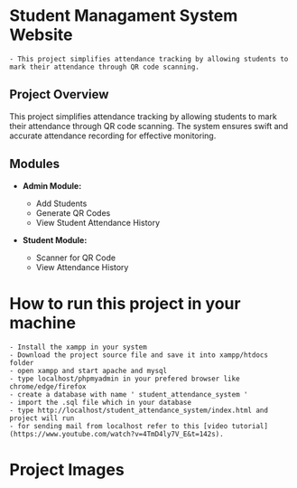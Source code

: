 # Student Managament System Website
    - This project simplifies attendance tracking by allowing students to mark their attendance through QR code scanning. 


## Project Overview

This project simplifies attendance tracking by allowing students to mark their attendance through QR code scanning. The system ensures swift and accurate attendance recording for effective monitoring.

## Modules

- **Admin Module:**
  - Add Students
  - Generate QR Codes
  - View Student Attendance History

- **Student Module:**
  - Scanner for QR Code
  - View Attendance History

# How to run this project in your machine

    - Install the xampp in your system 
    - Download the project source file and save it into xampp/htdocs folder
    - open xampp and start apache and mysql
    - type localhost/phpmyadmin in your prefered browser like chrome/edge/firefox
    - create a database with name ' student_attendance_system '
    - import the .sql file which in your database 
    - type http://localhost/student_attendance_system/index.html and project will run
    - for sending mail from localhost refer to this [video tutorial](https://www.youtube.com/watch?v=4TmD4ly7V_E&t=142s).

# Project Images

